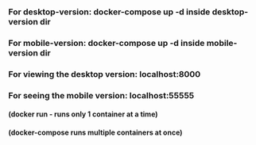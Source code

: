 ### For desktop-version: docker-compose up -d inside desktop-version dir
### For mobile-version:  docker-compose up -d inside mobile-version dir
###
### For viewing the desktop version: localhost:8000
### For seeing the mobile version: localhost:55555
#### (docker run - runs only 1 container at a time)
#### (docker-compose runs multiple containers at once)
